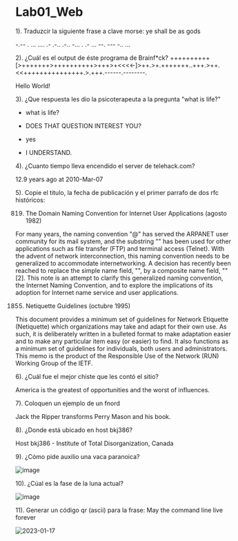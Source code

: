 # Lab01_Web

1). Traduzcir la siguiente frase a clave morse: ye shall be as gods 

-.-- .  ... .... .- .-.. .-..  -... .  .- ...  --. --- -.. ...

2). ¿Cuál es el output de éste programa de Brainf*ck?  ++++++++++[>+++++++>++++++++++>+++>+<<<<-]>++.>+.+++++++..+++.>++.<<+++++++++++++++.>.+++.------.--------.

Hello World!

3). ¿Que respuesta les dio la psicoterapeuta a la pregunta "what is life?"

- what is life?

- DOES THAT QUESTION INTEREST YOU?

- yes

- I UNDERSTAND.

4). ¿Cuanto tiempo lleva encendido el server de telehack.com?

12.9 years ago at 2010-Mar-07

5). Copie el titulo, la fecha de publicación y el primer parrafo de dos rfc históricos:

819. The Domain Naming Convention for Internet User Applications (agosto 1982)

For many years, the naming convention "<user>@<host>" has served the ARPANET user community for its mail system, and the substring "<host>" has been used for other 
applications such as file transfer (FTP) and terminal access (Telnet).  With the advent of network interconnection, this naming convention needs to be generalized to 
accommodate internetworking.  A decision has recently been reached to replace the simple name field, "<host>", by a composite name field, "<domain>" [2].  This note is 
an attempt to clarify this generalized naming convention, the Internet Naming Convention, and to explore the implications of its adoption for Internet name service and 
user applications.
  
1855. Netiquette Guidelines (octubre 1995)
  
This document provides a minimum set of guidelines for Network Etiquette (Netiquette) which organizations may take and adapt for their own use.  As such, it is 
deliberately written in a bulleted format to make adaptation easier and to make any particular item easy (or easier) to find.  It also functions as a minimum set of 
guidelines for individuals, both users and administrators.  This memo is the product of the Responsible Use of the Network (RUN) Working Group of the IETF.
  
6). ¿Cuál fue el mejor chiste que les contó el sitio?
  
America is the greatest of opportunities and the worst of influences.
 
7). Coloquen un ejemplo de un fnord
  
Jack the Ripper transforms Perry Mason and his book.
  
8). ¿Donde está ubicado en host bkj386?
  
Host bkj386 - Institute of Total Disorganization, Canada
  
9). ¿Cómo pide auxilio una vaca paranoica?
  
![image](https://user-images.githubusercontent.com/77686175/213090532-0e7d00bf-3dfa-49ec-9364-a9b6e2487afe.png)

10). ¿Cúal es la fase de la luna actual?
  
![image](https://user-images.githubusercontent.com/77686175/213088160-42f1502c-3e71-423a-a570-1443796fc920.png)

11). Generar un código qr (ascii) para la frase: May the command line live forever

![2023-01-17](https://user-images.githubusercontent.com/77686175/213055755-ffbdeb9a-5e34-4911-9e40-311915e2e461.png)
